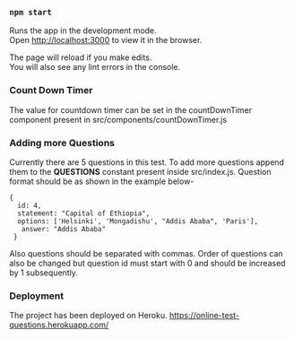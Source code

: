### `npm start`

Runs the app in the development mode.<br>
Open [http://localhost:3000](http://localhost:3000) to view it in the browser.

The page will reload if you make edits.<br>
You will also see any lint errors in the console.


### Count Down Timer

The value for countdown timer can be set in the countDownTimer component present in src/components/countDownTimer.js

### Adding more Questions

Currently there are 5 questions in this test. To add more questions append them to the **QUESTIONS** constant present inside src/index.js. Question format should be as shown in the example below-

    {
      id: 4,
      statement: "Capital of Ethiopia",
      options: ['Helsinki', 'Mongadishu', "Addis Ababa", 'Paris'],
       answer: "Addis Ababa"
     }

Also questions should be separated with commas.
Order of questions can also be changed but question id must start with 0 and should be increased by 1 subsequently.


### Deployment

The project has been deployed on Heroku.
https://online-test-questions.herokuapp.com/
